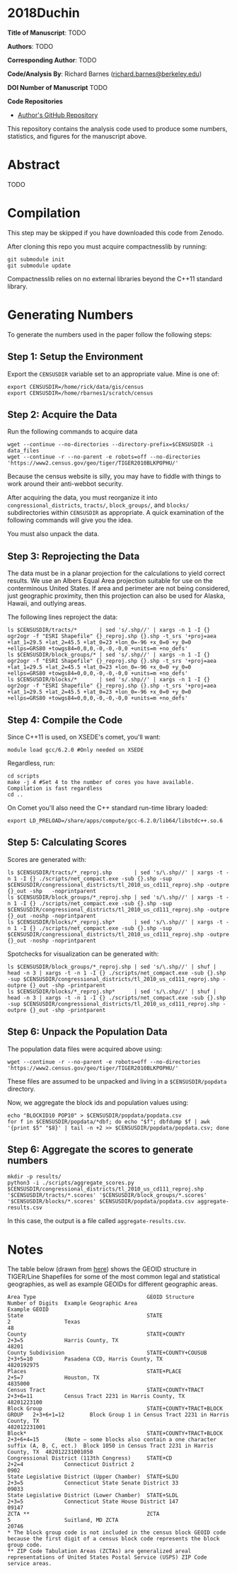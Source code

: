 2018Duchin
==========

**Title of Manuscript**:
TODO

**Authors**: TODO

**Corresponding Author**: TODO

**Code/Analysis By**: Richard Barnes (richard.barnes@berkeley.edu)

**DOI Number of Manuscript**
TODO

**Code Repositories**
 * [Author's GitHub Repository](https://github.com/r-barnes/2018Duchin)

This repository contains the analysis code used to produce some numbers,
statistics, and figures for the manuscript above.



Abstract
========

TODO



Compilation
===========

This step may be skipped if you have downloaded this code from Zenodo.

After cloning this repo you must acquire compactnesslib by running:

    git submodule init
    git submodule update

Compactnesslib relies on no external libraries beyond the C++11 standard
library.



Generating Numbers
==================

To generate the numbers used in the paper follow the following steps:


Step 1: Setup the Environment
-----------------------------

Export the `CENSUSDIR` variable set to an appropriate value. Mine is one of:

    export CENSUSDIR=/home/rick/data/gis/census
    export CENSUSDIR=/home/rbarnes1/scratch/census


Step 2: Acquire the Data
-----------------------------

Run the following commands to acquire data

    wget --continue --no-directories --directory-prefix=$CENSUSDIR -i data_files
    wget --continue -r --no-parent -e robots=off --no-directories 'https://www2.census.gov/geo/tiger/TIGER2010BLKPOPHU/'

Because the census website is silly, you may have to fiddle with things to work
around their anti-webbot security.

After acquiring the data, you must reorganize it into `congressional_districts`,
`tracts/`, `block_groups/`, and `blocks/` subdirectories within `CENSUSDIR` as
appropriate. A quick examination of the following commands will give you the
idea.

You must also unpack the data.

Step 3: Reprojecting the Data
-----------------------------

The data must be in a planar projection for the calculations to yield correct
results. We use an Albers Equal Area projection suitable for use on the
conterminous United States. If area and perimeter are not being considered, just
geographic proximity, then this projection can also be used for Alaska, Hawaii,
and outlying areas.

The following lines reproject the data:

    ls $CENSUSDIR/tracts/*       | sed 's/.shp//' | xargs -n 1 -I {} ogr2ogr -f "ESRI Shapefile" {}_reproj.shp {}.shp -t_srs '+proj=aea +lat_1=29.5 +lat_2=45.5 +lat_0=23 +lon_0=-96 +x_0=0 +y_0=0 +ellps=GRS80 +towgs84=0,0,0,-0,-0,-0,0 +units=m +no_defs'
    ls $CENSUSDIR/block_groups/* | sed 's/.shp//' | xargs -n 1 -I {} ogr2ogr -f "ESRI Shapefile" {}_reproj.shp {}.shp -t_srs '+proj=aea +lat_1=29.5 +lat_2=45.5 +lat_0=23 +lon_0=-96 +x_0=0 +y_0=0 +ellps=GRS80 +towgs84=0,0,0,-0,-0,-0,0 +units=m +no_defs'
    ls $CENSUSDIR/blocks/*       | sed 's/.shp//' | xargs -n 1 -I {} ogr2ogr -f "ESRI Shapefile" {}_reproj.shp {}.shp -t_srs '+proj=aea +lat_1=29.5 +lat_2=45.5 +lat_0=23 +lon_0=-96 +x_0=0 +y_0=0 +ellps=GRS80 +towgs84=0,0,0,-0,-0,-0,0 +units=m +no_defs'


Step 4: Compile the Code
-----------------------------

Since C++11 is used, on XSEDE's comet, you'll want:

    module load gcc/6.2.0 #Only needed on XSEDE

Regardless, run:

    cd scripts
    make -j 4 #Set 4 to the number of cores you have available. Compilation is fast regardless
    cd ..

On Comet you'll also need the C++ standard run-time library loaded:

    export LD_PRELOAD=/share/apps/compute/gcc-6.2.0/lib64/libstdc++.so.6


Step 5: Calculating Scores
-----------------------------

Scores are generated with:

    ls $CENSUSDIR/tracts/*_reproj.shp       | sed 's/\.shp//' | xargs -t -n 1 -I {} ./scripts/net_compact.exe -sub {}.shp -sup $CENSUSDIR/congressional_districts/tl_2010_us_cd111_reproj.shp -outpre {}_out -shp   -noprintparent
    ls $CENSUSDIR/block_groups/*_reproj.shp | sed 's/\.shp//' | xargs -t -n 1 -I {} ./scripts/net_compact.exe -sub {}.shp -sup $CENSUSDIR/congressional_districts/tl_2010_us_cd111_reproj.shp -outpre {}_out -noshp -noprintparent
    ls $CENSUSDIR/blocks/*_reproj.shp*      | sed 's/\.shp//' | xargs -t -n 1 -I {} ./scripts/net_compact.exe -sub {}.shp -sup $CENSUSDIR/congressional_districts/tl_2010_us_cd111_reproj.shp -outpre {}_out -noshp -noprintparent

Spotchecks for visualization can be generated with:

    ls $CENSUSDIR/block_groups/*_reproj.shp | sed 's/\.shp//' | shuf | head -n 3 | xargs -t -n 1 -I {} ./scripts/net_compact.exe -sub {}.shp -sup $CENSUSDIR/congressional_districts/tl_2010_us_cd111_reproj.shp -outpre {}_out -shp -printparent
    ls $CENSUSDIR/blocks/*_reproj.shp*      | sed 's/\.shp//' | shuf | head -n 3 | xargs -t -n 1 -I {} ./scripts/net_compact.exe -sub {}.shp -sup $CENSUSDIR/congressional_districts/tl_2010_us_cd111_reproj.shp -outpre {}_out -shp -printparent


Step 6: Unpack the Population Data
----------------------------------

The population data files were acquired above using:

    wget --continue -r --no-parent -e robots=off --no-directories 'https://www2.census.gov/geo/tiger/TIGER2010BLKPOPHU/'

These files are assumed to be unpacked and living in a `$CENSUSDIR/popdata` directory.

Now, we aggregate the block ids and population values using:

    echo "BLOCKID10 POP10" > $CENSUSDIR/popdata/popdata.csv
    for f in $CENSUSDIR/popdata/*dbf; do echo "$f"; dbfdump $f | awk '{print $5" "$8}' | tail -n +2 >> $CENSUSDIR/popdata/popdata.csv; done




Step 6: Aggregate the scores to generate numbers
------------------------------------------------

    mkdir -p results/
    python3 -i ./scripts/aggregate_scores.py $CENSUSDIR/congressional_districts/tl_2010_us_cd111_reproj.shp '$CENSUSDIR/tracts/*.scores' '$CENSUSDIR/block_groups/*.scores' '$CENSUSDIR/blocks/*.scores' $CENSUSDIR/popdata/popdata.csv aggregate-results.csv

In this case, the output is a file called `aggregate-results.csv`.









Notes
=====

The table below (drawn from
[here](https://www.census.gov/geo/reference/geoidentifiers.html)) shows the
GEOID structure in TIGER/Line Shapefiles for some of the most common legal and
statistical geographies, as well as example GEOIDs for different geographic
areas.

    Area Type                                   GEOID Structure                  Number of Digits  Example Geographic Area                                                                                                        Example GEOID
    State                                       STATE                            2                 Texas                                                                                                                          48
    County                                      STATE+COUNTY                     2+3=5             Harris County, TX                                                                                                              48201
    County Subdivision                          STATE+COUNTY+COUSUB              2+3+5=10          Pasadena CCD, Harris County, TX                                                                                                4820192975
    Places                                      STATE+PLACE                      2+5=7             Houston, TX                                                                                                                    4835000
    Census Tract                                STATE+COUNTY+TRACT               2+3+6=11          Census Tract 2231 in Harris County, TX                                                                                         48201223100
    Block Group                                 STATE+COUNTY+TRACT+BLOCK GROUP   2+3+6+1=12        Block Group 1 in Census Tract 2231 in Harris County, TX                                                                        482012231001
    Block*                                      STATE+COUNTY+TRACT+BLOCK         2+3+6+4=15        (Note – some blocks also contain a one character suffix (A, B, C, ect.)  Block 1050 in Census Tract 2231 in Harris County, TX  482012231001050
    Congressional District (113th Congress)     STATE+CD                         2+2=4             Connecticut District 2                                                                                                         0902
    State Legislative District (Upper Chamber)  STATE+SLDU                       2+3=5             Connecticut State Senate District 33                                                                                           09033
    State Legislative District (Lower Chamber)  STATE+SLDL                       2+3=5             Connecticut State House District 147                                                                                           09147
    ZCTA **                                     ZCTA                             5                 Suitland, MD ZCTA                                                                                                              20746
    * The block group code is not included in the census block GEOID code because the first digit of a census block code represents the block group code.
    ** ZIP Code Tabulation Areas (ZCTAs) are generalized areal representations of United States Postal Service (USPS) ZIP Code service areas.
